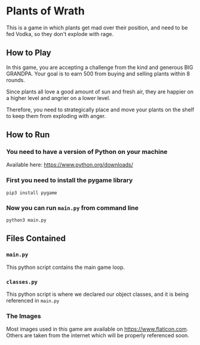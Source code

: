 # Plants of Wrath
This is a game in which plants get mad over their position, and need to be
fed Vodka, so they don't explode with rage.

## How to Play
In this game, you are accepting a challenge from the kind and generous BIG GRANDPA.
Your goal is to earn 500 from buying and selling plants within 8 rounds. 

Since plants all love a good amount of sun and fresh air, they are happier on a 
higher level and angrier on a lower level.

Therefore, you need to strategically place and move your plants on the shelf to keep
them from exploding with anger.

## How to Run

### You need to have a version of Python on your machine
Available here: https://www.python.org/downloads/

### First you need to install the pygame library
`pip3 install pygame`

### Now you can run `main.py` from command line
`python3 main.py`

## Files Contained

### `main.py`
This python script contains the main game loop.

### `classes.py`
This python script is where we declared our object classes, and it is being referenced in 
`main.py`

### The Images
Most images used in this game are available on https://www.flaticon.com. 
Others are taken from the internet which will be properly referenced soon.